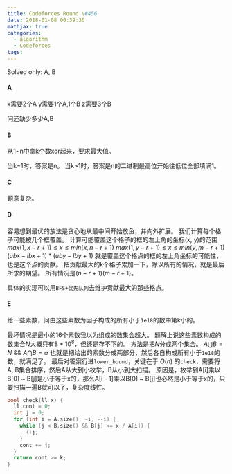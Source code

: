 ```yaml
---
title: Codeforces Round \#456
date: 2018-01-08 00:39:30
mathjax: true
categories:
  - algorithm
  - Codeforces
tags:
---
```


Solved only: A, B


#### A
x需要2个A
y需要1个A,1个B
z需要3个B

问还缺少多少A,B
#### B
从1~n中拿k个数xor起来，要求最大值。

当k=1时，答案是n。
当k>1时，答案是n的二进制最高位开始往低位全部填满1。

#### C
题意复杂。

#### D
容易想到最优的放法是贪心地从最中间开始放鱼，并向外扩展。
我们计算每个格子可能被几个框覆盖。
计算可能覆盖这个格子的框的左上角的坐标(x, y)的范围
$max(1, x-r+1) \leq x \leq min(x, n-r+1)$
$max(1, y-r+1) \leq x \leq min(y, m-r+1)$
$(ubx-lbx+1) * (uby-lby+1)$ 就是覆盖这个格点的框的左上角坐标的可能性，也是这个点的贡献。
把贡献最大的k个格子累加一下，除以所有的情况，就是最后所求的期望。
所有情况是$(n-r+1)(m-r+1)$。

具体的实现可以用``BFS+优先队列``去维护贡献最大的那些格点。

#### E
给一些素数，问由这些素数为因子构成的所有小于``1e18``的数中第k小的。

最坏情况是最小的16个素数我以为组成的数集会超大。
题解上说这些素数构成的数集合$N$大概只有$8*10^8$，但还是存不下的。
方法是把$N$分成两个集合。
$A \bigcup B = N$ && $A \bigcap B = \emptyset$
也就是把给出的素数分成两部分，然后各自构成所有小于``1e18``的数，就满足了。
最后对答案行进``lower_bound``，关键在于 $O(n)$ 的``check``，需要将A, B集合排序，然后A从大到小枚举，B从小到大扫描。
原因是，枚举到A[i]乘以B[0] ~ B[j]是小于等于x的，那么A[i - 1]乘以B[0] ~ B[j]也必然是小于等于x的，只要扫描一遍B就可以了，复杂度线性。
```cpp
bool check(ll x) {
  ll cont = 0;
  int j = 0;
  for (int i = A.size(); ~i; --i) {
    while (j < B.size() && B[j] <= x / A[i]) {
      ++j;
    }
    cont += j;
  }
  return cont >= k;
}
```
